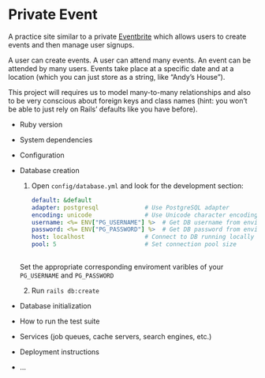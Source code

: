 # Private Event

A practice  site similar to a private [Eventbrite](https://www.eventbrite.com/) which allows users to create events and then manage user signups.

A user can create events. A user can attend many events. An event can be attended by many users. Events take place at a specific date and at a location (which you can just store as a string, like “Andy’s House”).

This project will requires us to model many-to-many relationships and also to be very conscious about foreign keys and class names (hint: you won’t be able to just rely on Rails’ defaults like you have before).



* Ruby version

* System dependencies

* Configuration

* Database creation
 
   1. Open `config/database.yml` and look for the development section:
     
        ```yaml
        default: &default
        adapter: postgresql             # Use PostgreSQL adapter
        encoding: unicode               # Use Unicode character encoding
        username: <%= ENV["PG_USERNAME"] %>  # Get DB username from environment
        password: <%= ENV["PG_PASSWORD"] %>  # Get DB password from environment
        host: localhost                 # Connect to DB running locally
        pool: 5                         # Set connection pool size
            
        ```
     Set the appropriate corresponding enviroment varibles of your `PG_USERNAME` and `PG_PASSWORD` 
    
  2. Run `rails db:create`  

* Database initialization
   

* How to run the test suite

* Services (job queues, cache servers, search engines, etc.)

* Deployment instructions

* ...
